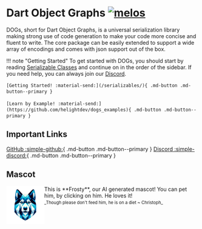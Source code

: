 <h1 align="left">
    Dart Object Graphs
    <a href="https://github.com/invertase/melos">
        <img src="https://img.shields.io/badge/maintained%20with-melos-f700ff.svg" alt="melos" >
    </a>
</h1>

DOGs, short for Dart Object Graphs, is a universal serialization library making strong use of code
generation to make your code more concise and fluent to write. The core package can be easily extended
to support a wide array of encodings and comes with json support out of the box.

!!! note "Getting Started"
    To get started with DOGs, you should start by reading [Serializable Classes](/docs/basics/serializables.md)
    and continue on in the order of the sidebar. If you need help, you can always join our
    [Discord](https://discord.gg/6HKuGSzYKJ).

    [Getting Started! :material-send:](/serializables/){ .md-button .md-button--primary }

    [Learn by Example! :material-send:](https://github.com/helightdev/dogs_examples){ .md-button .md-button--primary }
    

## Important Links
[GitHub :simple-github:](https://github.com/DarwinFramework/dogs){ .md-button .md-button--primary }
[Discord :simple-discord:](https://discord.gg/6HKuGSzYKJ){ .md-button .md-button--primary }

## Mascot
<img src="/assets/logo.png" align="left" width="100px" alt="Frosty" onclick="alert('As you pet Frosty, he wiggles his tail happily and his eyes light up with joy 🤗✨🐾💙')">
This is **Frosty**, our AI generated mascot!  
You can pet him, by clicking on him. He loves it!  
<span style="font-size: 0.8em">
<br>
_Though please don't feed him, he is on a diet ~ Christoph_
</span>
